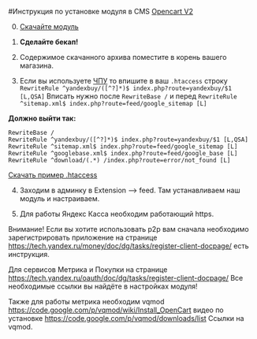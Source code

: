 #Инструкция по установке модуля в CMS [Opencart V2](http://www.opencart.com/?route=download/download)

0.  [Скачайте модуль](https://github.com/yandex-money/yandex-money-cms-opencart2/raw/master/pack_yandex_oc.zip)

1. 	**Сделайте бекап!**

2. 	Содержимое скачанного архива поместите в корень вашего магазина.

3. 	Если вы используете [ЧПУ](https://clck.ru/9PcGw) то впишите в ваш ```.htaccess``` строку ```RewriteRule ^yandexbuy/([^?]*)$ index.php?route=yandexbuy/$1 [L,QSA]``` Вписать нужно после ```RewriteBase /``` и перед ```RewriteRule ^sitemap.xml$ index.php?route=feed/google_sitemap [L]```

  **Должно выйти так:**
  ```
  RewriteBase /
  RewriteRule ^yandexbuy/([^?]*)$ index.php?route=yandexbuy/$1 [L,QSA]
  RewriteRule ^sitemap.xml$ index.php?route=feed/google_sitemap [L]
  RewriteRule ^googlebase.xml$ index.php?route=feed/google_base [L]
  RewriteRule ^download/(.*) /index.php?route=error/not_found [L]
  ```
[Скачать пример .htaccess](https://github.com/yandex-money/yandex-money-cms-opencart2/blob/master/.htaccess-example)

4.	Заходим в админку в Extension --> feed. Там устанавливаем наш модуль и настраиваем.

5.	Для работы Яндекс Касса необходим работающий https.

Внимание! Если вы хотите использовать p2p вам сначала необходимо зарегистрировать приложение на странице https://tech.yandex.ru/money/doc/dg/tasks/register-client-docpage/
есть инструкция.

Для сервисов Метрика и Покупки на странице https://tech.yandex.ru/oauth/doc/dg/tasks/register-client-docpage/
Все необходимые ссылки вы найдёте в настройках модуля!

Также для работы метрика необходим vqmod
https://code.google.com/p/vqmod/wiki/Install_OpenCart видео по установке
https://code.google.com/p/vqmod/downloads/list Ссылки на vqmod.


